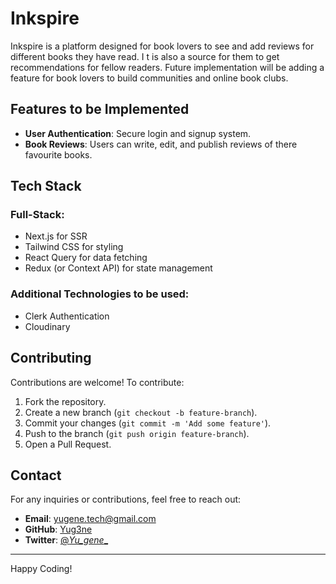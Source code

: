 # Inkspire

Inkspire is a platform designed for book lovers to see and add reviews for different books they have read. I t is also a source for them to get recommendations for fellow readers.
Future implementation will be adding a feature for book lovers to build communities and online book clubs.

## Features to be Implemented

- **User Authentication**: Secure login and signup system.
- **Book Reviews**: Users can write, edit, and publish reviews of there favourite books.

## Tech Stack
### Full-Stack:
- Next.js for SSR
- Tailwind CSS for styling
- React Query for data fetching
- Redux (or Context API) for state management



### Additional Technologies to be used:
- Clerk Authentication
- Cloudinary


## Contributing
Contributions are welcome! To contribute:
1. Fork the repository.
2. Create a new branch (`git checkout -b feature-branch`).
3. Commit your changes (`git commit -m 'Add some feature'`).
4. Push to the branch (`git push origin feature-branch`).
5. Open a Pull Request.


## Contact
For any inquiries or contributions, feel free to reach out:
- **Email**: yugene.tech@gmail.com
- **GitHub**: [Yug3ne](https://github.com/Yug3ene)
- **Twitter**: [@_Yu_gene__](https://twitter.com/_Yu_gene__)

---
Happy Coding! 

